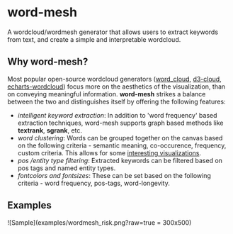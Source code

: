 # word-mesh
A wordcloud/wordmesh generator that allows users to extract keywords from text, and create a simple and interpretable wordcloud.


## Why word-mesh?

Most popular open-source wordcloud generators ([word_cloud](https://github.com/amueller/word_cloud), [d3-cloud](https://github.com/jasondavies/d3-cloud), [echarts-wordcloud](https://github.com/ecomfe/echarts-wordcloud)) focus more on the aesthetics of the visualization, than on conveying meaningful information. **word-mesh** strikes a balance between the two and distinguishes itself by offering the following features:

 - *intelligent keyword extraction*: In addition to 'word frequency' based extraction techniques, word-mesh supports graph based methods like **textrank**, **sgrank**, etc.
 - *word clustering*: Words can be grouped together on the canvas based on the following criteria - semantic meaning, co-occurence, frequency, custom criteria. This allows for some [interesting visualizations](#examples).
 - *pos /entity type filtering*: Extracted keywords can be filtered based on pos tags and named entity types.
 - *fontcolors and fontsizes*: These can be set based on the following criteria - word frequency, pos-tags, word-longevity.

## Examples

![Sample](examples/wordmesh_risk.png?raw=true = 300x500)


